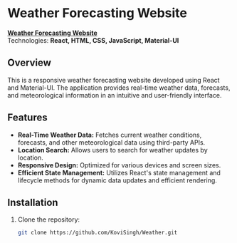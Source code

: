 # Weather Forecasting Website

**[Weather Forecasting Website](https://github.com/KoviSingh/Weather.git)**  
Technologies: **React, HTML, CSS, JavaScript, Material-UI**

## Overview

This is a responsive weather forecasting website developed using React and Material-UI. The application provides real-time weather data, forecasts, and meteorological information in an intuitive and user-friendly interface.

## Features

- **Real-Time Weather Data:** Fetches current weather conditions, forecasts, and other meteorological data using third-party APIs.
- **Location Search:** Allows users to search for weather updates by location.
- **Responsive Design:** Optimized for various devices and screen sizes.
- **Efficient State Management:** Utilizes React's state management and lifecycle methods for dynamic data updates and efficient rendering.

## Installation

1. Clone the repository:  
   ```bash
   git clone https://github.com/KoviSingh/Weather.git

